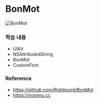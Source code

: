 # BonMot

![BonMot](https://user-images.githubusercontent.com/58852584/108305486-6b850680-71ed-11eb-9c6f-500f3f05df7f.png)

### 학습 내용
- UIKit
- NSAttributedString
- BonMot
- CustomFont

### Reference
- https://github.com/Rightpoint/BonMot
- https://noonnu.cc
